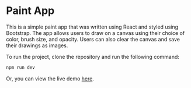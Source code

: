# Paint App

This is a simple paint app that was written using React and styled using Bootstrap. The app allows users to draw on a canvas using their choice of color, brush size, and opacity. Users can also clear the canvas and save their drawings as images.

To run the project, clone the repository and run the following command:

```bash
npm run dev
```

Or, you can view the live demo <a href="" target="_blank">here</a>.
